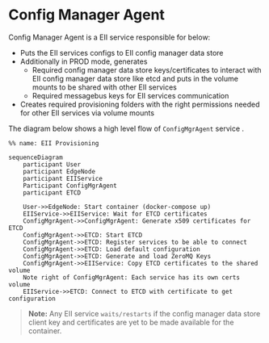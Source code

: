 Config Manager Agent
====================


Config Manager Agent is a EII service responsible for below:
- Puts the EII services configs to EII config manager data store
- Additionally in PROD mode, generates
  - Required config manager data store keys/certificates to interact with 
  EII config manager data store like etcd and puts in the volume mounts to be shared with
  other EII services
  - Required messagebus keys for EII services communication
- Creates required provisioning folders with the right permissions needed for other 
  EII services via volume mounts

The diagram below shows a high level flow of `ConfigMgrAgent` service .

```mermaid
%% name: EII Provisioning

sequenceDiagram
    participant User
    participant EdgeNode
    participant EIIService
    Participant ConfigMgrAgent
    participant ETCD

    User->>EdgeNode: Start container (docker-compose up)
    EIIService->>EIIService: Wait for ETCD certificates
    ConfigMgrAgent->>ConfigMgrAgent: Generate x509 certificates for ETCD
    ConfigMgrAgent->>ETCD: Start ETCD
    ConfigMgrAgent->>ETCD: Register services to be able to connect
    ConfigMgrAgent->>ETCD: Load default configuration
    ConfigMgrAgent->>ETCD: Generate and load ZeroMQ Keys
    ConfigMgrAgent->>EIIService: Copy ETCD certificates to the shared volume
    Note right of ConfigMgrAgent: Each service has its own certs volume
    EIIService->>ETCD: Connect to ETCD with certificate to get configuration
```

>**Note:** Any EII service `waits/restarts` if the config manager data store client key
and certificates are yet to be made available for the container.
